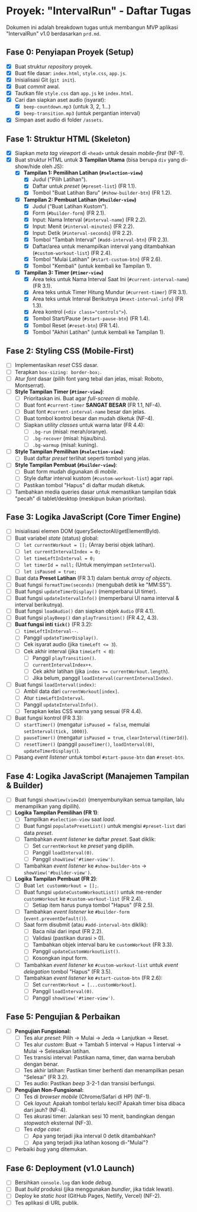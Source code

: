 # Proyek: "IntervalRun" - Daftar Tugas

Dokumen ini adalah breakdown tugas untuk membangun MVP aplikasi "IntervalRun" v1.0 berdasarkan `prd.md`.

## Fase 0: Penyiapan Proyek (Setup)

- [x] Buat struktur *repository* proyek.
- [x] Buat file dasar: `index.html`, `style.css`, `app.js`.
- [x] Inisialisasi Git (`git init`).
- [x] Buat *commit* awal.
- [x] Tautkan file `style.css` dan `app.js` ke `index.html`.
- [x] Cari dan siapkan aset audio (isyarat):
    - [x] `beep-countdown.mp3` (untuk 3, 2, 1...)
    - [x] `beep-transition.mp3` (untuk pergantian interval)
- [x] Simpan aset audio di folder `/assets`.

## Fase 1: Struktur HTML (Skeleton)

- [x] Siapkan *meta tag viewport* di `<head>` untuk desain *mobile-first* (NF-1).
- [x] Buat struktur HTML untuk **3 Tampilan Utama** (bisa berupa `div` yang di-show/hide oleh JS):
    - [x] **Tampilan 1: Pemilihan Latihan (`#selection-view`)**
        - [x] Judul ("Pilih Latihan").
        - [x] Daftar untuk *preset* (`#preset-list`) (FR 1.1).
        - [x] Tombol "Buat Latihan Baru" (`#show-builder-btn`) (FR 1.2).
    - [x] **Tampilan 2: Pembuat Latihan (`#builder-view`)**
        - [x] Judul ("Buat Latihan Kustom").
        - [x] Form (`#builder-form`) (FR 2.1).
        - [x] Input: Nama Interval (`#interval-name`) (FR 2.2).
        - [x] Input: Menit (`#interval-minutes`) (FR 2.2).
        - [x] Input: Detik (`#interval-seconds`) (FR 2.2).
        - [x] Tombol "Tambah Interval" (`#add-interval-btn`) (FR 2.3).
        - [x] Daftar/area untuk menampilkan interval yang ditambahkan (`#custom-workout-list`) (FR 2.4).
        - [x] Tombol "Mulai Latihan" (`#start-custom-btn`) (FR 2.6).
        - [x] Tombol "Kembali" (untuk kembali ke Tampilan 1).
    - [x] **Tampilan 3: Timer (`#timer-view`)**
        - [x] Area teks untuk Nama Interval Saat Ini (`#current-interval-name`) (FR 3.1).
        - [x] Area teks untuk Timer Hitung Mundur (`#current-timer`) (FR 3.1).
        - [x] Area teks untuk Interval Berikutnya (`#next-interval-info`) (FR 1.3).
        - [x] Area kontrol (`<div class="controls">`).
        - [x] Tombol Start/Pause (`#start-pause-btn`) (FR 1.4).
        - [x] Tombol Reset (`#reset-btn`) (FR 1.4).
        - [x] Tombol "Akhiri Latihan" (untuk kembali ke Tampilan 1).

## Fase 2: Styling CSS (Mobile-First)

- [ ] Implementasikan *reset* CSS dasar.
- [ ] Terapkan `box-sizing: border-box;`.
- [ ] Atur *font* dasar (pilih font yang tebal dan jelas, misal: Roboto, Montserrat).
- [ ] **Style Tampilan Timer (`#timer-view`)**:
    - [ ] Prioritaskan ini. Buat agar *full-screen* di *mobile*.
    - [ ] Buat font `#current-timer` **SANGAT BESAR** (FR 1.1, NF-4).
    - [ ] Buat font `#current-interval-name` besar dan jelas.
    - [ ] Buat tombol kontrol besar dan mudah diketuk (NF-4).
    - [ ] Siapkan *utility classes* untuk warna latar (FR 4.4):
        - [ ] `.bg-run` (misal: merah/oranye).
        - [ ] `.bg-recover` (misal: hijau/biru).
        - [ ] `.bg-warmup` (misal: kuning).
- [ ] **Style Tampilan Pemilihan (`#selection-view`)**:
    - [ ] Buat daftar *preset* terlihat seperti tombol yang jelas.
- [ ] **Style Tampilan Pembuat (`#builder-view`)**:
    - [ ] Buat form mudah digunakan di *mobile*.
    - [ ] Style daftar interval kustom (`#custom-workout-list`) agar rapi.
    - [ ] Pastikan tombol "Hapus" di daftar mudah diketuk.
- [ ] Tambahkan media queries dasar untuk memastikan tampilan tidak "pecah" di tablet/desktop (meskipun bukan prioritas).

## Fase 3: Logika JavaScript (Core Timer Engine)

- [ ] Inisialisasi elemen DOM (querySelectorAll/getElementById).
- [ ] Buat variabel *state* (status) global:
    - [ ] `let currentWorkout = [];` (Array berisi objek latihan).
    - [ ] `let currentIntervalIndex = 0;`
    - [ ] `let timeLeftInInterval = 0;`
    - [ ] `let timerId = null;` (Untuk menyimpan `setInterval`).
    - [ ] `let isPaused = true;`
- [ ] Buat data **Preset Latihan** (FR 3.1) dalam bentuk *array of objects*.
- [ ] Buat fungsi `formatTime(seconds)` (mengubah detik ke "MM:SS").
- [ ] Buat fungsi `updateTimerDisplay()` (memperbarui UI timer).
- [ ] Buat fungsi `updateIntervalInfo()` (memperbarui UI nama interval & interval berikutnya).
- [ ] Buat fungsi `loadAudio()` dan siapkan objek `Audio` (FR 4.1).
- [ ] Buat fungsi `playBeep()` dan `playTransition()` (FR 4.2, 4.3).
- [ ] **Buat fungsi inti `tick()`** (FR 3.2):
    - [ ] `timeLeftInInterval--`.
    - [ ] Panggil `updateTimerDisplay()`.
    - [ ] Cek isyarat audio (jika `timeLeft <= 3`).
    - [ ] Cek akhir interval (jika `timeLeft < 0`):
        - [ ] Panggil `playTransition()`.
        - [ ] `currentIntervalIndex++`.
        - [ ] Cek akhir latihan (jika `index >= currentWorkout.length`).
        - [ ] Jika belum, panggil `loadInterval(currentIntervalIndex)`.
- [ ] Buat fungsi `loadInterval(index)`:
    - [ ] Ambil data dari `currentWorkout[index]`.
    - [ ] Atur `timeLeftInInterval`.
    - [ ] Panggil `updateIntervalInfo()`.
    - [ ] Terapkan kelas CSS warna yang sesuai (FR 4.4).
- [ ] Buat fungsi kontrol (FR 3.3):
    - [ ] `startTimer()` (mengatur `isPaused = false`, memulai `setInterval(tick, 1000)`).
    - [ ] `pauseTimer()` (mengatur `isPaused = true`, `clearInterval(timerId)`).
    - [ ] `resetTimer()` (panggil `pauseTimer()`, `loadInterval(0)`, `updateTimerDisplay()`).
- [ ] Pasang *event listener* untuk tombol `#start-pause-btn` dan `#reset-btn`.

## Fase 4: Logika JavaScript (Manajemen Tampilan & Builder)

- [ ] Buat fungsi `showView(viewId)` (menyembunyikan semua tampilan, lalu menampilkan yang dipilih).
- [ ] **Logika Tampilan Pemilihan (FR 1)**:
    - [ ] Tampilkan `#selection-view` saat *load*.
    - [ ] Buat fungsi `populatePresetList()` untuk mengisi `#preset-list` dari data *preset*.
    - [ ] Tambahkan *event listener* ke daftar *preset*. Saat diklik:
        - [ ] Set `currentWorkout` ke *preset* yang dipilih.
        - [ ] Panggil `loadInterval(0)`.
        - [ ] Panggil `showView('#timer-view')`.
    - [ ] Tambahkan *event listener* ke `#show-builder-btn` -> `showView('#builder-view')`.
- [ ] **Logika Tampilan Pembuat (FR 2)**:
    - [ ] Buat `let customWorkout = [];`.
    - [ ] Buat fungsi `updateCustomWorkoutList()` untuk me-render `customWorkout` ke `#custom-workout-list` (FR 2.4).
        - [ ] Setiap item harus punya tombol "Hapus" (FR 2.5).
    - [ ] Tambahkan *event listener* ke `#builder-form` (`event.preventDefault()`).
    - [ ] Saat form disubmit (atau `#add-interval-btn` diklik):
        - [ ] Baca nilai dari input (FR 2.2).
        - [ ] Validasi (pastikan durasi > 0).
        - [ ] Tambahkan objek interval baru ke `customWorkout` (FR 3.3).
        - [ ] Panggil `updateCustomWorkoutList()`.
        - [ ] Kosongkan input form.
    - [ ] Tambahkan *event listener* ke `#custom-workout-list` untuk *event delegation* tombol "Hapus" (FR 3.5).
    - [ ] Tambahkan *event listener* ke `#start-custom-btn` (FR 2.6):
        - [ ] Set `currentWorkout = [...customWorkout]`.
        - [ ] Panggil `loadInterval(0)`.
        - [ ] Panggil `showView('#timer-view')`.

## Fase 5: Pengujian & Perbaikan

- [ ] **Pengujian Fungsional:**
    - [ ] Tes alur *preset*: Pilih -> Mulai -> Jeda -> Lanjutkan -> Reset.
    - [ ] Tes alur *custom*: Buat -> Tambah 5 interval -> Hapus 1 interval -> Mulai -> Selesaikan latihan.
    - [ ] Tes transisi interval: Pastikan nama, timer, dan warna berubah dengan benar.
    - [ ] Tes akhir latihan: Pastikan timer berhenti dan menampilkan pesan "Selesai" (FR 3.2).
    - [ ] Tes audio: Pastikan *beep* 3-2-1 dan transisi berfungsi.
- [ ] **Pengujian Non-Fungsional:**
    - [ ] Tes di *browser mobile* (Chrome/Safari di HP) (NF-1).
    - [ ] Cek *layout*: Apakah tombol terlalu kecil? Apakah timer bisa dibaca dari jauh? (NF-4).
    - [ ] Tes akurasi timer: Jalankan sesi 10 menit, bandingkan dengan *stopwatch* eksternal (NF-3).
    - [ ] Tes *edge case*:
        - [ ] Apa yang terjadi jika interval 0 detik ditambahkan?
        - [ ] Apa yang terjadi jika latihan kosong di-"Mulai"?
- [ ] Perbaiki *bug* yang ditemukan.

## Fase 6: Deployment (v1.0 Launch)

- [ ] Bersihkan `console.log` dan kode *debug*.
- [ ] Buat *build* produksi (jika menggunakan *bundler*, jika tidak lewati).
- [ ] Deploy ke *static host* (GitHub Pages, Netlify, Vercel) (NF-2).
- [ ] Tes aplikasi di URL publik.